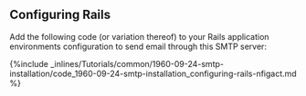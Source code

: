 <!--  usedin: [ _legacy_docker/Tutorials/1960-09-24-smtp-installation.md, _maestro/Tutorials/1960-09-24-smtp-installation.md, _node/tutorials/1960-09-24-smtp-installation.md] -->


## Configuring Rails

Add the following code (or variation thereof) to your Rails application environments configuration to send email through this SMTP server:



{%include _inlines/Tutorials/common/1960-09-24-smtp-installation/code_1960-09-24-smtp-installation_configuring-rails-nfigact.md %}



